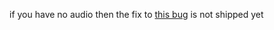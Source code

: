 if you have no audio then the fix to [this bug](https://gitlab.com/freedesktop-sdk/freedesktop-sdk/issues/313) is not shipped yet
